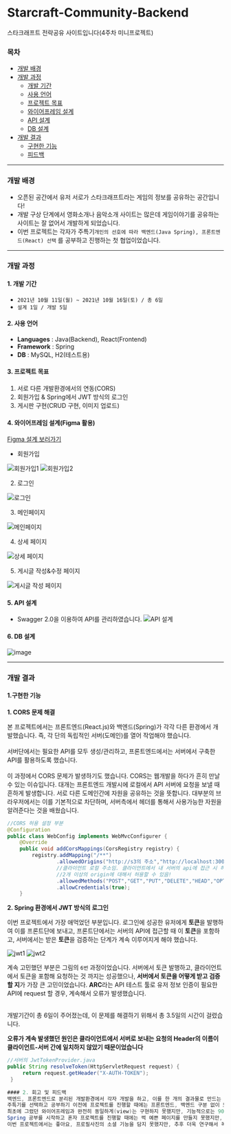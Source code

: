 # Starcraft-Community-Backend
스타크래프트 전략공유 사이트입니다(4주차 미니프로젝트)

### 목차
- [개발 배경](#개발-배경)
- [개발 과정](#개발-과정)
  - [개발 기간](#1-개발-기간)
  - [사용 언어](#2-사용-언어)
  - [프로젝트 목표](#3-프로젝트-)
  - [와이어프레임 설계](#4-와이어프레임-설계(Figma-활용))
  - [API 설계](#5-API-설계)
  - [DB 설계](#6-DB-설계)
- [개발 결과](#개발-결과)
  - [구현한 기능](#1구현한-기능)
  - [피드백](#2-회고-및-피드백)
---
### 개발 배경
- 오픈된 공간에서 유저 서로가 스타크래프트라는 게임의 정보를 공유하는 공간입니다!
- 개발 구상 단계에서 영화소개나 음악소개 사이트는 많은데 게임이야기를 공유하는 사이트는 잘 없어서 개발하게 되었습니다.
- 이번 프로젝트는 각자가 주특기`개인의 선호에 따라 백엔드(Java Spring), 프론트엔드(React) 선택` 를 공부하고 진행하는 첫 협업이었습니다.
---
### 개발 과정

#### 1. 개발 기간
- `2021년 10월 11일(월) ~ 2021년 10월 16일(토) / 총 6일`
- `설계 1일 / 개발 5일`

#### 2. 사용 언어
- **Languages** : Java(Backend), React(Frontend)
- **Framework** : Spring
- **DB** : MySQL, H2(테스트용)

#### 3. 프로젝트 목표
1. 서로 다른 개발환경에서의 연동(CORS)
2. 회원가입 & Spring에서 JWT 방식의 로그인
3. 게시판 구현(CRUD 구현, 이미지 업로드)



#### 4. 와이어프레임 설계(Figma 활용)
[Figma 설계 보러가기](https://www.figma.com/file/oZF7U6mjOvXaIq3nfeeKKf/%ED%95%AD%ED%95%B499-%EB%AF%B8%EB%8B%88%ED%94%84%EB%A1%9C%EC%A0%9D%ED%8A%B8-24%EC%A1%B0?node-id=0%3A1)

- 회원가입

![회원가입1](https://user-images.githubusercontent.com/85334989/128336199-996a5d6c-6e70-4e7a-8848-2b622d8f52f4.png)
![회원가입2](https://user-images.githubusercontent.com/85334989/128336294-725691be-8ff4-40e8-a505-3a63f1ddd1fb.png)


2. 로그인

![로그인](https://user-images.githubusercontent.com/85334989/128336344-2b783a07-e22f-48f8-823a-488808dbceff.png)

3. 메인페이지

![메인페이지](https://user-images.githubusercontent.com/85334989/128336417-12e97821-06d1-4a1d-8a6c-2ab194008070.png)

4. 상세 페이지

![상세 페이지](https://user-images.githubusercontent.com/85334989/128336485-dccccaa6-038a-48ac-8755-161eec7a2638.png)

5. 게시글 작성&수정 페이지

![게시글 작성 페이지](https://user-images.githubusercontent.com/85334989/128336550-ab747d6a-5244-4027-aa32-aa8a39805f4e.png)

#### 5. API 설계
- Swagger 2.0을 이용하여 API를 관리하였습니다.
![API 설계](https://user-images.githubusercontent.com/85334989/128338423-100f420c-d2c2-4cfc-ba00-b37bea8eb9d6.png)

#### 6. DB 설계
![image](https://user-images.githubusercontent.com/85334989/128343753-30e5633e-bb42-4cf9-a363-e8756fb2f146.png)


---
### 개발 결과

#### 1.구현한 기능
**1. CORS 문제 해결**

본 프로젝트에서는 프론트엔드(React.js)와 백엔드(Spring)가 각각 다른 환경에서 개발했습니다. 즉, 각 단의 독립적인 서버(도메인)를 열어 작업해야 했습니다.<br></br>
서버단에서는 필요한 API를 모두 생성/관리하고, 프론트엔드에서는 서버에서 구축한 API를 활용하도록 했습니다.<br></br>
이 과정에서 CORS 문제가 발생하기도 했습니다. CORS는 웹개발을 하다가 흔히 만날 수 있는 이슈입니다. 대개는 프론트엔드 개발시에 로컬에서 API 서버에 요청을 보낼 때 흔하게 발생합니다.
서로 다른 도메인간에 자원을 공유하는 것을 뜻합니다. 대부분의 브라우저에서는 이를 기본적으로 차단하며, 서버측에서 헤더를 통해서 사용가능한 자원을 알려준다는 것을 배웠습니다.
```java
//CORS 허용 설정 부분
@Configuration
public class WebConfig implements WebMvcConfigurer {
    @Override
    public void addCorsMappings(CorsRegistry registry) {
        registry.addMapping("/**")
                .allowedOrigins("http://s3의 주소","http://localhost:3000","http://도메인주소/")
                //클라이언트 로컬 주소임. 클라이언트에서 내 서버의 api에 접근 시 허용에 관한 부분. CORS.
                //2개 이상의 origin에 대해서 허용할 수 있음!
                .allowedMethods("POST","GET","PUT","DELETE","HEAD","OPTIONS") // 클라이언트에서 요청하는 메소드 어디까지 허용할 것인가.
                .allowCredentials(true);
    }
```

**2. Spring 환경에서 JWT 방식의 로그인**

이번 프로젝트에서 가장 애먹었던 부분입니다. 로그인에 성공한 유저에게 **토큰**을 발행하여 이를 프론트단에 보내고, 프론트단에서는 서버의 API에 접근할 때 이 **토큰**을 포함하고,
서버에서는 받은 **토큰**을 검증하는 단계가 계속 이루어지게 해야 했습니다.

![jwt1](https://user-images.githubusercontent.com/85334989/128339887-413af3a0-65e5-4394-8f07-017923ee2b48.png)
![jwt2](https://user-images.githubusercontent.com/85334989/128339853-11304c4e-44ed-4a82-ac2f-f1464b5eb623.png)

계속 고민했던 부분은 그림의 `6번` 과정이었습니다. 서버에서 토큰 발행하고, 클라이언트에서 토큰을 포함해 요청하는 것 까지는 성공했으나, **서버에서 토큰을 어떻게 받고 검증할 지**가 가장 큰 고민이었습니다. **ARC**라는 API 테스트 툴로 유저 정보 인증이 필요한 API에 request 할 경우, 계속해서 오류가 발생했습니다.<br></br>

개발기간이 총 6일이 주어졌는데, 이 문제를 해결하기 위해서 총 3.5일의 시간이 걸렸습니다.

**오류가 계속 발생했던 원인은 클라이언트에서 서버로 보내는 요청의 Header의 이름이 클라이언트-서버 간에 일치하지 않았기 때문이었습니다**
```java
//서버의 JwtTokenProvider.java
public String resolveToken(HttpServletRequest request) {
     return request.getHeader("X-AUTH-TOKEN");
 }
 
#### 2. 회고 및 피드백
백엔드, 프론트엔드로 분리된 개발환경에서 각자 개발을 하고, 이를 한 개의 결과물로 만드는 과정에서 나타나는 문제(CORS, JWT인증)를 겪고 이를 해결해보는 좋은 경험이었습니다.
주특기를 선택하고 공부하기 이전에 프로젝트를 진행할 때에는 프론트엔드, 백엔드 구분 없이 모두가 동일한 Repository의 동일한 file을 갖고 기능단위로 역할을 맡아 개발을 했었습니다.
최초에 그렸던 와이어프레임과 완전히 동일하게(view)는 구현하지 못했지만, 기능적으로는 90% 이상 달성한 뿌듯한 프로젝트입니다.
Spring 공부를 시작하고 혼자 프로젝트를 진행할 때에는 썩 예쁜 페이지를 만들지 못했지만, 프론트엔드 개발자들과 협업하면서 온전히 백엔드 개발에만 몰입할 수 있었고, 보기에도 예쁜 페이지를 만들 수 있었습니다.
이번 프로젝트에서는 좋아요, 프로필사진의 소셜 기능을 담지 못했지만, 추후 더욱 연구해서 꼭 적용해보고 싶다는 생각을 했습니다.
